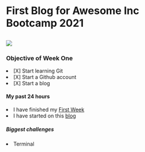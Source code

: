 <h1>First Blog for Awesome Inc Bootcamp 2021</h1>
<h2>
<img src="https://media.giphy.com/media/iHe7mA9M9SsyQ/giphy.gif"
     </h2>
<h3> Objective of Week One</h3>
<li>[X] Start learning Git</li>
<li>[X] Start a Github account</li>
<li>[X] Start a blog</li>


<h4>My past 24 hours</h4>
  <li> I have finished my 
    <a 
    href="https://lab.github.com/githubtraining/first-week-on-github"
    target="_blank"
    >First Week</a></li>
  <li> I have started on this 
    <a 
   href="https://github.com/curry-scott/curry-scott.github.io"
       target="_blank"
       >blog</a></li>
       
   <h5> Biggest challenges</h5>
    <li> Terminal</li>
    
    
    
    
    
